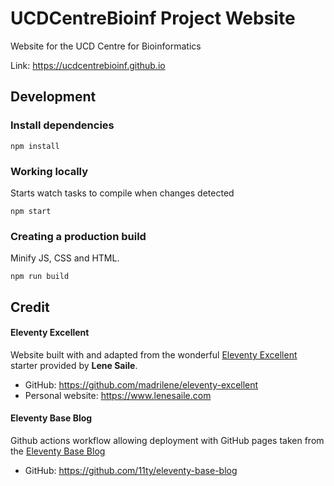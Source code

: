 # UCDCentreBioinf Project Website

Website for the UCD Centre for Bioinformatics

Link: https://ucdcentrebioinf.github.io

## Development

### Install dependencies

```
npm install
```

### Working locally

Starts watch tasks to compile when changes detected

```
npm start
```

### Creating a production build

Minify JS, CSS and HTML.

```
npm run build
```

## Credit
#### Eleventy Excellent
Website built with and adapted from the wonderful [Eleventy Excellent](https://eleventy-excellent.netlify.app) starter provided by **Lene Saile**.
- GitHub: https://github.com/madrilene/eleventy-excellent
- Personal website: https://www.lenesaile.com 

#### Eleventy Base Blog
Github actions workflow allowing deployment with GitHub pages taken from the [Eleventy Base Blog](eleventy-base-blog.netlify.app/) 
- GitHub: https://github.com/11ty/eleventy-base-blog 